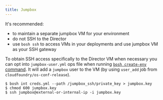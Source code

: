 ```yaml
---
title: Jumpbox
---
```


It's recommended:

- to maintain a separate jumpbox VM for your environment
- do not SSH to the Director
- use `bosh ssh` to access VMs in your deployments and use jumpbox VM as your SSH gateway

To obtain SSH access specifically to the Director VM when necessary you can opt into `jumpbox-user.yml` ops file when running [`bosh create-env` command](cli-v2.md#create-env). It will add a `jumpbox` user to the VM (by using `user_add` job from `cloudfoundry/os-conf-release`).

```shell
$ bosh int creds.yml --path /jumpbox_ssh/private_key > jumpbox.key
$ chmod 600 jumpbox.key
$ ssh jumpbox@external-or-internal-ip -i jumpbox.key
```
